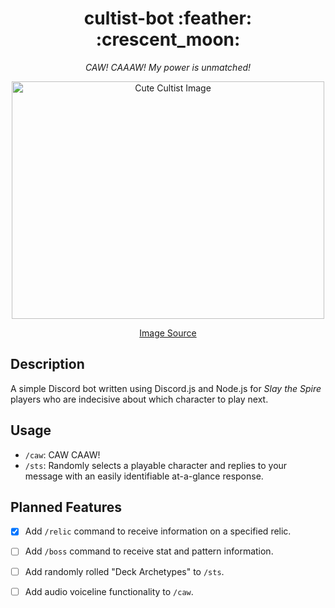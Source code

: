 <div align="center">
<h1> cultist-bot :feather: :crescent_moon: </h1>
  
  *CAW! CAAAW! My power is unmatched!*
  
  <img src="https://i.redd.it/6iuawihnj0p31.png" alt="Cute Cultist Image" width="500px" height="380">
  
  [Image Source](https://www.reddit.com/r/slaythespire/comments/d9qza7/i_drew_the_cultists_wish_fame_and_fortune/)
</div>

## Description
A simple Discord bot written using Discord.js and Node.js for *Slay the Spire* players who are indecisive about which character to play next. 

## Usage

* `/caw`: CAW CAAW!
* `/sts`: Randomly selects a playable character and replies to your message with an easily identifiable at-a-glance response. 

## Planned Features
- [x] Add `/relic` command to receive information on a specified relic.
- [ ] Add `/boss` command to receive stat and pattern information.  
- [ ] Add randomly rolled "Deck Archetypes" to `/sts`.
- [ ] Add audio voiceline functionality to `/caw`.



